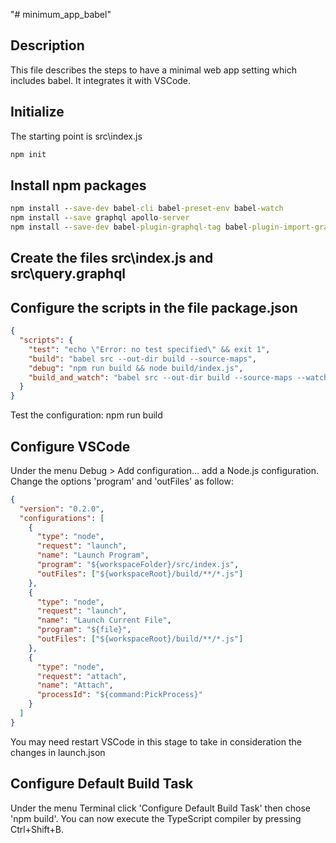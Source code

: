 "# minimum_app_babel"

## Description

This file describes the steps to have a minimal web app setting which includes babel.
It integrates it with VSCode.

## Initialize

The starting point is src\index.js

```cmd
npm init
```

## Install npm packages

```cmd
npm install --save-dev babel-cli babel-preset-env babel-watch
npm install --save graphql apollo-server
npm install --save-dev babel-plugin-graphql-tag babel-plugin-import-graphql
```

## Create the files src\index.js and src\query.graphql

## Configure the scripts in the file package.json

```json
{
  "scripts": {
    "test": "echo \"Error: no test specified\" && exit 1",
    "build": "babel src --out-dir build --source-maps",
    "debug": "npm run build && node build/index.js",
    "build_and_watch": "babel src --out-dir build --source-maps --watch"
  }
}
```

Test the configuration:
npm run build

## Configure VSCode

Under the menu Debug > Add configuration... add a Node.js configuration.
Change the options 'program' and 'outFiles' as follow:

```json
{
  "version": "0.2.0",
  "configurations": [
    {
      "type": "node",
      "request": "launch",
      "name": "Launch Program",
      "program": "${workspaceFolder}/src/index.js",
      "outFiles": ["${workspaceRoot}/build/**/*.js"]
    },
    {
      "type": "node",
      "request": "launch",
      "name": "Launch Current File",
      "program": "${file}",
      "outFiles": ["${workspaceRoot}/build/**/*.js"]
    },
    {
      "type": "node",
      "request": "attach",
      "name": "Attach",
      "processId": "${command:PickProcess}"
    }
  ]
}
```

You may need restart VSCode in this stage to take in consideration the changes in launch.json

## Configure Default Build Task

Under the menu Terminal click 'Configure Default Build Task' then chose 'npm build'.
You can now execute the TypeScript compiler by pressing Ctrl+Shift+B.
